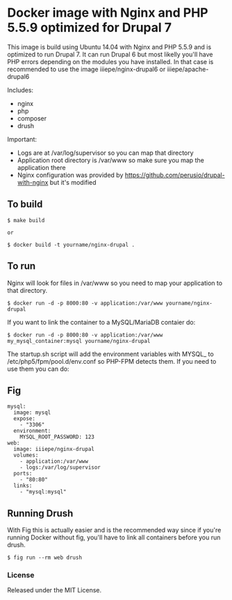 # Docker image with Nginx and PHP 5.5.9 optimized for Drupal 7
This image is build using Ubuntu 14.04 with Nginx and PHP 5.5.9 and is optimized to run Drupal 7.
It can run Drupal 6 but most likelly you'll have PHP errors depending on the modules you have installed. In that case is recommended to use the image iiiepe/nginx-drupal6 or iiiepe/apache-drupal6

Includes:

- nginx
- php
- composer
- drush

Important:

- Logs are at /var/log/supervisor so you can map that directory
- Application root directory is /var/www so make sure you map the application there
- Nginx configuration was provided by https://github.com/perusio/drupal-with-nginx but it's modified

## To build

    $ make build

    or

    $ docker build -t yourname/nginx-drupal .


## To run
Nginx will look for files in /var/www so you need to map your application to that directory.

    $ docker run -d -p 8000:80 -v application:/var/www yourname/nginx-drupal

If you want to link the container to a MySQL/MariaDB contaier do:

    $ docker run -d -p 8000:80 -v application:/var/www my_mysql_container:mysql yourname/nginx-drupal

The startup.sh script will add the environment variables with MYSQL_ to /etc/php5/fpm/pool.d/env.conf so PHP-FPM detects them. If you need to use them you can do:
<?php getenv("SOME_ENV_VARIABLE_THAT_HAS_MYSQL_IN_THE_NAME"); ?>

## Fig

    mysql:
      image: mysql
      expose:
        - "3306"
      environment:
        MYSQL_ROOT_PASSWORD: 123
    web:
      image: iiiepe/nginx-drupal
      volumes:
        - application:/var/www
        - logs:/var/log/supervisor
      ports:
        - "80:80"
      links:
        - "mysql:mysql"

## Running Drush
With Fig this is actually easier and is the recommended way since if you're running Docker without fig, you'll have to link all containers before you run drush.

    $ fig run --rm web drush

### License
Released under the MIT License.